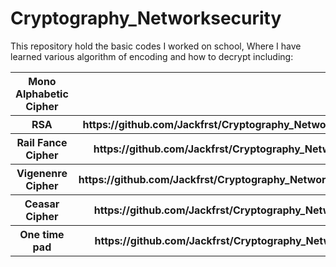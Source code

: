 # Cryptography_Networksecurity
 This repository hold the basic codes I worked on school,
 Where I have learned various algorithm of encoding and how to decrypt including:

<table align="center">
  <tr>
    <th>Mono Alphabetic Cipher</th>
    <th><a herf="https://github.com/Jackfrst/Cryptography_Networksecurity/tree/57c3229b763c7b6e532b1cfbc07749c8c1d55344/Mono%20Alphabetic"> CODE </a></th>
  </tr>
  <tr>
    <th>RSA</th>
    <th>https://github.com/Jackfrst/Cryptography_Networksecurity/tree/57c3229b763c7b6e532b1cfbc07749c8c1d55344/RSA%20Algorithm</th>
  </tr>
  <tr>
    <th>Rail Fance Cipher</th>
    <th>https://github.com/Jackfrst/Cryptography_Networksecurity/tree/57c3229b763c7b6e532b1cfbc07749c8c1d55344/Rail%20Fance</th>
  </tr>
  <tr>
    <th>Vigenenre Cipher</th>
    <th>https://github.com/Jackfrst/Cryptography_Networksecurity/tree/57c3229b763c7b6e532b1cfbc07749c8c1d55344/Vigenere%20Cipher</th>
  </tr>
  <tr>
    <th>Ceasar Cipher</th>
    <th>https://github.com/Jackfrst/Cryptography_Networksecurity/tree/57c3229b763c7b6e532b1cfbc07749c8c1d55344/caesar_cipher</th>
  </tr>
    <tr>
    <th>One time pad</th>
    <th>https://github.com/Jackfrst/Cryptography_Networksecurity/tree/57c3229b763c7b6e532b1cfbc07749c8c1d55344/one_time_pad</th>
  </tr>
</table>
